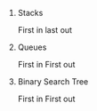<ol>
    <li>
    Stacks
    <p>First in last out</p>
    </li>
    <li>
    Queues
    <p>First in First out</p>
    </li>
    <li>
    Binary Search Tree
    <p>First in First out</p>
    </li>
</ol>